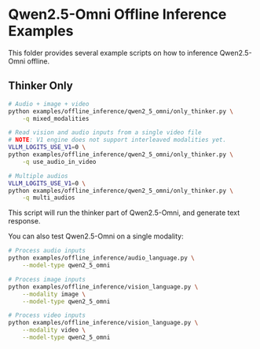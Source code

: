# Qwen2.5-Omni Offline Inference Examples

This folder provides several example scripts on how to inference Qwen2.5-Omni offline.

## Thinker Only

```bash
# Audio + image + video
python examples/offline_inference/qwen2_5_omni/only_thinker.py \
    -q mixed_modalities

# Read vision and audio inputs from a single video file
# NOTE: V1 engine does not support interleaved modalities yet.
VLLM_LOGITS_USE_V1=0 \
python examples/offline_inference/qwen2_5_omni/only_thinker.py \
    -q use_audio_in_video

# Multiple audios
VLLM_LOGITS_USE_V1=0 \
python examples/offline_inference/qwen2_5_omni/only_thinker.py \
    -q multi_audios
```

This script will run the thinker part of Qwen2.5-Omni, and generate text response.

You can also test Qwen2.5-Omni on a single modality:

```bash
# Process audio inputs
python examples/offline_inference/audio_language.py \
    --model-type qwen2_5_omni

# Process image inputs
python examples/offline_inference/vision_language.py \
    --modality image \
    --model-type qwen2_5_omni

# Process video inputs
python examples/offline_inference/vision_language.py \
    --modality video \
    --model-type qwen2_5_omni
```
